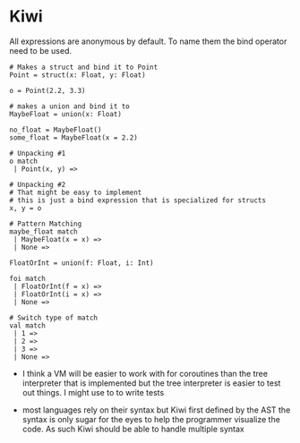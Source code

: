 Kiwi
====


All expressions are anonymous by default. To name them the bind operator need to be used.

```
# Makes a struct and bind it to Point
Point = struct(x: Float, y: Float)

o = Point(2.2, 3.3)

# makes a union and bind it to 
MaybeFloat = union(x: Float)

no_float = MaybeFloat()
some_float = MaybeFloat(x = 2.2)

# Unpacking #1
o match 
 | Point(x, y) =>
 
# Unpacking #2
# That might be easy to implement
# this is just a bind expression that is specialized for structs
x, y = o
 
# Pattern Matching
maybe_float match 
 | MaybeFloat(x = x) =>
 | None => 
 
FloatOrInt = union(f: Float, i: Int)

foi match 
 | FloatOrInt(f = x) => 
 | FloatOrInt(i = x) => 
 | None => 
 
# Switch type of match
val match 
 | 1 =>
 | 2 => 
 | 3 =>
 | None => 

```

* I think a VM will be easier to work with for coroutines than the tree interpreter that is implemented
but the tree interpreter is easier to test out things.
I might use to to write tests

* most languages rely on their syntax but Kiwi first defined by the AST
the syntax is only sugar for the eyes to help the programmer visualize the code.
As such Kiwi should be able to handle multiple syntax 
